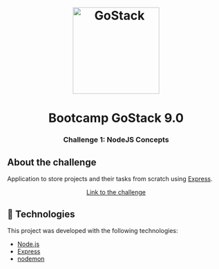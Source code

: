 <h1 align="center">
    <img alt="GoStack" src="https://rocketseat-cdn.s3-sa-east-1.amazonaws.com/bootcamp-header.png" width="200px" />
</h1>

<h1 align="center">
  Bootcamp GoStack 9.0 
</h1>

<h3 align="center">
  Challenge 1: NodeJS Concepts
</h3>

## About the challenge

Application to store projects and their tasks from scratch using [Express](https://expressjs.com/pt-br/).

<p align="center">
<a href="https://github.com/Rocketseat/bootcamp-gostack-desafio-01/blob/master/README.md#desafio-01-conceitos-do-nodejs">Link to the challenge</a>
</p>

## :rocket: Technologies

This project was developed with the following technologies:

-  [Node.js][nodejs]
-  [Express](https://expressjs.com/)
-  [nodemon](https://nodemon.io/)



[nodejs]: https://nodejs.org/
